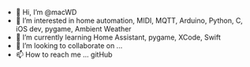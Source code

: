- 👋 Hi, I’m @macWD
- 👀 I’m interested in home automation, MIDI, MQTT, Arduino, Python, C, iOS dev, pygame, Ambient Weather
- 🌱 I’m currently learning Home Assistant, pygame, XCode, Swift
- 💞️ I’m looking to collaborate on ...
- 📫 How to reach me ... gitHub

<!---
macWD/macWD is a ✨ special ✨ repository because its `README.md` (this file) appears on your GitHub profile.
You can click the Preview link to take a look at your changes.
--->
